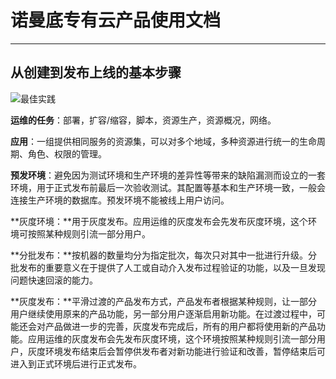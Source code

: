 # 诺曼底专有云产品使用文档

***

## 从创建到发布上线的基本步骤

![最佳实践 ](https://static-aliyun-doc.oss-accelerate.aliyuncs.com/assets/img/zh-CN/4834029951/p88606.png)

**运维的任务**：部署，扩容/缩容，脚本，资源生产，资源概况，网络。

**应用**：一组提供相同服务的资源集，可以对多个地域，多种资源进行统一的生命周期、角色、权限的管理。

**预发环境**：避免因为测试环境和生产环境的差异性等带来的缺陷漏测而设立的一套环境，用于正式发布前最后一次验收测试。其配置等基本和生产环境一致，一般会连接生产环境的数据库。预发环境不能被线上用户访问。

**灰度环境：**用于灰度发布。应用运维的灰度发布会先发布灰度环境，这个环境可按照某种规则引流一部分用户。

**分批发布：**按机器的数量均分为指定批次，每次只对其中一批进行升级。分批发布的重要意义在于提供了人工或自动介入发布过程验证的功能，以及一旦发现问题快速回滚的能力。

**灰度发布：**平滑过渡的产品发布方式，产品发布者根据某种规则，让一部分用户继续使用原来的产品功能，另一部分用户逐渐启用新功能。在过渡过程中，可能还会对产品做进一步的完善，灰度发布完成后，所有的用户都将使用新的产品功能。应用运维的灰度发布会先发布灰度环境，这个环境按照某种规则引流一部分用户，灰度环境发布结束后会暂停供发布者对新功能进行验证和改善，暂停结束后可进入到正式环境后进行正式发布。

